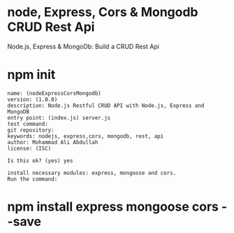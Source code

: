 # node, Express, Cors & Mongodb CRUD Rest Api
Node.js, Express &amp; MongoDb: Build a CRUD Rest Api

# npm init
```
name: (nodeExpressCorsMongodb) 
version: (1.0.0) 
description: Node.js Restful CRUD API with Node.js, Express and MongoDB
entry point: (index.js) server.js
test command: 
git repository: 
keywords: nodejs, express,cors, mongodb, rest, api
author: Mohammad Ali Abdullah
license: (ISC)

Is this ok? (yes) yes

install necessary modules: express, mongoose and cors.
Run the command:
```
# npm install express mongoose cors --save